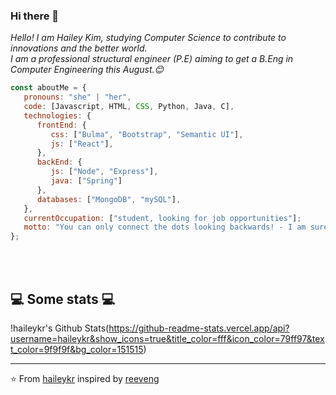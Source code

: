 ### Hi there 👋

<!--
**haileykr/haileykr** is a ✨ _special_ ✨ repository because its `README.md` (this file) appears on your GitHub profile.

Here are some ideas to get you started:

- 🔭 I’m currently working on ...
- 🌱 I’m currently learning ...
- 👯 I’m looking to collaborate on ...
- 🤔 I’m looking for help with ...
- 💬 Ask me about ...
- 📫 How to reach me: ...
- 😄 Pronouns: ...
- ⚡ Fun fact: ...
-->

<p><em>Hello! I am Hailey Kim, studying Computer Science to contribute to innovations and the better world.<br>
  I am a professional structural engineer (P.E) aiming to get a B.Eng in Computer Engineering this August.😊
  </em></p>


```javascript
const aboutMe = {
   pronouns: "she" | "her",
   code: [Javascript, HTML, CSS, Python, Java, C],
   technologies: {
      frontEnd: {
         css: ["Bulma", "Bootstrap", "Semantic UI"],
         js: ["React"],
      },
      backEnd: {
         js: ["Node", "Express"],
         java: ["Spring"]
      },
      databases: ["MongoDB", "mySQL"],
   },
   currentOccupation: ["student, looking for job opportunities"];
   motto: "You can only connect the dots looking backwards! - I am sure what I have had interest in and spent time on will be connected and enable me to achieve what I want."
};
```
</br></br>
<h2>💻 Some stats 💻</h2>

!haileykr's Github Stats(https://github-readme-stats.vercel.app/api?username=haileykr&show_icons=true&title_color=fff&icon_color=79ff97&text_color=9f9f9f&bg_color=151515)

---

⭐️ From  [haileykr](https://github.com/haileykr) inspired by [reeveng](https://github.com/reeveng)
